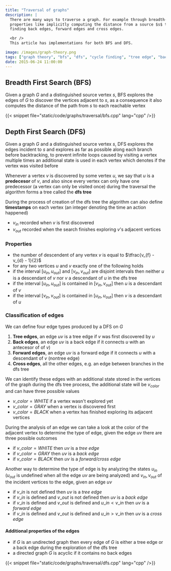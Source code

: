 ```yaml
---
title: "Traversal of graphs"
description: |
  There are many ways to traverse a graph. For example through breadth-first search and depth-first search. Exploring it with a breadth-first search has interesting
  properties like implicitly computing the distance from a source $s$ to all the reachable vertices. Exploring it with a depth-first search has properties about edges like
  finding back edges, forward edges and cross edges.

  <br />
  This article has implementations for both BFS and DFS.

image: /images/graph-theory.png
tags: ["graph theory", "bfs", "dfs", "cycle finding", "tree edge", "back edge", "forward edge", "cross edge"]
date: 2015-06-24 11:00:00
---
```


## Breadth First Search (BFS)

Given a graph $G$ and a distinguished source vertex $s$, BFS explores the edges of $G$ to discover the vertices adjacent to $s$, as a consequence it also computes the distance of the path from $s$ to each reachable vertex

{{< snippet file="static/code/graphs/traversal/bfs.cpp" lang="cpp" />}}

## Depth First Search (DFS)

Given a graph $G$ and a distinguished source vertex $s$, DFS explores the edges incident to $s$ and explores as far as possible along each branch before backtracking, to prevent infinite loops caused by visiting a vertex multiple times an additional state is used in each vertex which denotes if the vertex was visited before

Whenever a vertex $v$ is discovered by some vertex $u$, we say that $u$ is a **predecesor** of $v$, and also since every vertex can only have one predecessor (a vertex can only be visited once) during the traversal the algorithm forms a tree called the **dfs tree**

During the process of creation of the dfs tree the algorithm can also define **timestamps** on each vertex (an integer denoting the time an action happened)

- $v_{in}$ recorded when $v$ is first discovered
- $v_{out}$ recorded when the search finishes exploring $v$'s adjacent vertices

### Properties

- the number of descendent of any vertex $v$ is equal to $\tfrac{v_{f} - v_{d} - 1}{2}$
- for any two vertices $u$ and $v$ exactly one of the following holds
 - if the interval $[u_{in}, u_{out}]$ and $[v_{in}, v_{out}]$ are disjoint intervals then neither $u$ is a descendant of $v$ nor $v$ a descendant of $u$ in the dfs tree
 - if the interval $[u_{in}, u_{out}]$ is contained in $[v_{in}, v_{out}]$ then $u$ is a descendant of $v$
 - if the interval $[v_{in}, v_{out}]$ is contained in $[u_{in}, u_{out}]$ then $v$ is a descendant of $u$

### Classification of edges

We can define four edge types produced by a DFS on $G$

1. **Tree edges**, an edge $uv$ is a tree edge if $v$ was first discovered by $u$
2. **Back edges**, an edge $uv$ is a back edge if it connects $u$ with an antecesor of of $v$)
3. **Forward edges**, an edge $uv$ is a forward edge if it connects $u$ with a descendant of $v$ (nontree edge)
4. **Cross edges**, all the other edges, e.g. an edge between branches in the dfs tree

We can identify these edges with an additional state stored in the vertices of the graph during the dfs tree process, the additional state will be $v_{color}$ and can have three possible values

- $v\_{color} = WHITE$ if a vertex wasn't explored yet
- $v\_{color} = GRAY$ when a vertex is discovered first
- $v\_{color} = BLACK$ when a vertex has finished exploring its adjacent vertices

During the analysis of an edge we can take a look at the color of the adjacent vertex to determine the type of edge, given the edge $uv$ there are three possible outcomes

- if $v\_{color} = WHITE$ then $uv$ is a *tree edge*
- if $v\_{color} = GRAY$ then $uv$ is a *back edge*
- if $v\_{color} = BLACK$ then $uv$ is a *forward/cross edge*

Another way to determine the type of edge is by analyzing the states $u_{in}$ ($u_{out}$ is undefined when all the edge $uv$ are being analyzed) and $v_{in}, v_{out}$ of the incident vertices to the edge, given an edge $uv$

- if $v\_{in}$ is not defined then $uv$ is a *tree edge*
- if $v\_{in}$ is defined and $v\_{out}$ is not defined then $uv$ is a *back edge*
- if $v\_{in}$ is defined and $v\_{out}$ is defined and $u\_{in} < v\_{in}$ then $uv$ is a *forward edge*
- if $v\_{in}$ is defined and $v\_{out}$ is defined and $u\_{in} > v\_{in}$ then $uv$ is a *cross edge*

#### Additional properties of the edges

- if $G$ is an undirected graph then every edge of $G$ is either a tree edge or a back edge during the exploration of the dfs tree
- a directed graph $G$ is acyclic if it contains no back edges

{{< snippet file="static/code/graphs/traversal/dfs.cpp" lang="cpp" />}}
